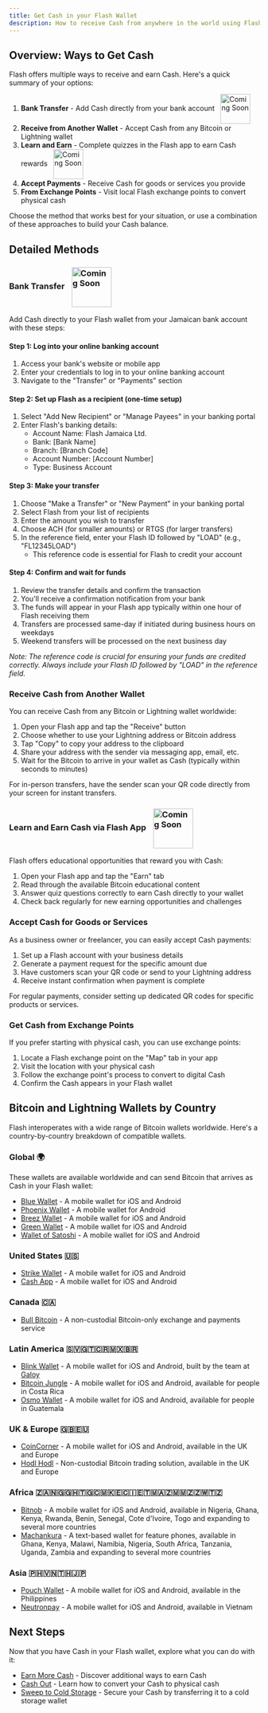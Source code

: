 ```yaml
---
title: Get Cash in your Flash Wallet
description: How to receive Cash from anywhere in the world using Flash, and how to earn Cash by learning about Bitcoin.
---
```



## Overview: Ways to Get Cash

Flash offers multiple ways to receive and earn Cash. Here's a quick summary of your options:

1. **Bank Transfer** - Add Cash directly from your bank account <img src="https://png.pngtree.com/png-clipart/20221211/ourmid/pngtree-coming-soon-banner-png-image_6519489.png" alt="Coming Soon" style="height: 60px; display: inline-block; vertical-align: middle; margin-left: 8px;">
2. **Receive from Another Wallet** - Accept Cash from any Bitcoin or Lightning wallet
3. **Learn and Earn** - Complete quizzes in the Flash app to earn Cash rewards <img src="https://png.pngtree.com/png-clipart/20221211/ourmid/pngtree-coming-soon-banner-png-image_6519489.png" alt="Coming Soon" style="height: 60px; display: inline-block; vertical-align: middle; margin-left: 8px;">
4. **Accept Payments** - Receive Cash for goods or services you provide
5. **From Exchange Points** - Visit local Flash exchange points to convert physical cash

Choose the method that works best for your situation, or use a combination of these approaches to build your Cash balance.

## Detailed Methods

### Bank Transfer <img src="https://png.pngtree.com/png-clipart/20221211/ourmid/pngtree-coming-soon-banner-png-image_6519489.png" alt="Coming Soon" style="height: 80px; display: inline-block; vertical-align: middle; margin-left: 10px;">

Add Cash directly to your Flash wallet from your Jamaican bank account with these steps:

#### Step 1: Log into your online banking account
1. Access your bank's website or mobile app
2. Enter your credentials to log in to your online banking account
3. Navigate to the "Transfer" or "Payments" section

#### Step 2: Set up Flash as a recipient (one-time setup)
1. Select "Add New Recipient" or "Manage Payees" in your banking portal
2. Enter Flash's banking details:
   - Account Name: Flash Jamaica Ltd.
   - Bank: [Bank Name]
   - Branch: [Branch Code]
   - Account Number: [Account Number]
   - Type: Business Account

#### Step 3: Make your transfer
1. Choose "Make a Transfer" or "New Payment" in your banking portal
2. Select Flash from your list of recipients
3. Enter the amount you wish to transfer
4. Choose ACH (for smaller amounts) or RTGS (for larger transfers)
5. In the reference field, enter your Flash ID followed by "LOAD" (e.g., "FL12345LOAD")
   - This reference code is essential for Flash to credit your account

#### Step 4: Confirm and wait for funds
1. Review the transfer details and confirm the transaction
2. You'll receive a confirmation notification from your bank
3. The funds will appear in your Flash app typically within one hour of Flash receiving them
4. Transfers are processed same-day if initiated during business hours on weekdays
5. Weekend transfers will be processed on the next business day

*Note: The reference code is crucial for ensuring your funds are credited correctly. Always include your Flash ID followed by "LOAD" in the reference field.*

### Receive Cash from Another Wallet

You can receive Cash from any Bitcoin or Lightning wallet worldwide:

1. Open your Flash app and tap the "Receive" button
2. Choose whether to use your Lightning address or Bitcoin address
3. Tap "Copy" to copy your address to the clipboard
4. Share your address with the sender via messaging app, email, etc.
5. Wait for the Bitcoin to arrive in your wallet as Cash (typically within seconds to minutes)

For in-person transfers, have the sender scan your QR code directly from your screen for instant transfers.

### Learn and Earn Cash via Flash App <img src="https://png.pngtree.com/png-clipart/20221211/ourmid/pngtree-coming-soon-banner-png-image_6519489.png" alt="Coming Soon" style="height: 80px; display: inline-block; vertical-align: middle; margin-left: 10px;">

Flash offers educational opportunities that reward you with Cash:

1. Open your Flash app and tap the "Earn" tab
2. Read through the available Bitcoin educational content
3. Answer quiz questions correctly to earn Cash directly to your wallet
4. Check back regularly for new earning opportunities and challenges

### Accept Cash for Goods or Services

As a business owner or freelancer, you can easily accept Cash payments:

1. Set up a Flash account with your business details
2. Generate a payment request for the specific amount due
3. Have customers scan your QR code or send to your Lightning address
4. Receive instant confirmation when payment is complete

For regular payments, consider setting up dedicated QR codes for specific products or services.

### Get Cash from Exchange Points

If you prefer starting with physical cash, you can use exchange points:

1. Locate a Flash exchange point on the "Map" tab in your app
2. Visit the location with your physical cash
3. Follow the exchange point's process to convert to digital Cash
4. Confirm the Cash appears in your Flash wallet

## Bitcoin and Lightning Wallets by Country

Flash interoperates with a wide range of Bitcoin wallets worldwide. Here's a country-by-country breakdown of compatible wallets.

### Global 🌍
These wallets are available worldwide and can send Bitcoin that arrives as Cash in your Flash wallet:

- [Blue Wallet](https://bluewallet.io/) - A mobile wallet for iOS and Android
- [Phoenix Wallet](https://phoenix.acinq.co/) - A mobile wallet for Android
- [Breez Wallet](https://breez.technology/) - A mobile wallet for iOS and Android
- [Green Wallet](https://blockstream.com/green/) - A mobile wallet for iOS and Android
- [Wallet of Satoshi](https://www.walletofsatoshi.com/) - A mobile wallet for iOS and Android

### United States 🇺🇸
- [Strike Wallet](https://strike.me/) - A mobile wallet for iOS and Android
- [Cash App](https://cash.app/) - A mobile wallet for iOS and Android

### Canada 🇨🇦
- [Bull Bitcoin](https://bullbitcoin.com/) - A non-custodial Bitcoin-only exchange and payments service

### Latin America 🇸🇻🇬🇹🇨🇷🇲🇽🇧🇷
- [Blink Wallet](https://blink.sv/) - A mobile wallet for iOS and Android, built by the team at [Galoy](https://galoy.io/)
- [Bitcoin Jungle](https://play.google.com/store/apps/details?id=app.bitcoinjungle.mobile) - A mobile wallet for iOS and Android, available for people in Costa Rica
- [Osmo Wallet](https://osmowallet.com/) - A mobile wallet for iOS and Android, available for people in Guatemala

### UK & Europe 🇬🇧🇪🇺
- [CoinCorner](https://www.coincorner.com/) - A mobile wallet for iOS and Android, available in the UK and Europe
- [Hodl Hodl](https://hodlhodl.com/) - Non-custodial Bitcoin trading solution, available in the UK and Europe

### Africa 🇿🇦🇳🇬🇬🇭🇹🇬🇨🇲🇰🇪🇨🇮🇪🇹🇲🇦🇿🇲🇲🇿🇿🇼🇹🇿
- [Bitnob](https://bitnob.com/) - A mobile wallet for iOS and Android, available in Nigeria, Ghana, Kenya, Rwanda, Benin, Senegal, Cote d'Ivoire, Togo and expanding to several more countries
- [Machankura](https://8333.mobi) - A text-based wallet for feature phones, available in Ghana, Kenya, Malawi, Namibia, Nigeria, South Africa, Tanzania, Uganda, Zambia and expanding to several more countries

### Asia 🇵🇭🇻🇳🇹🇭🇯🇵
- [Pouch Wallet](https://pouch.ph) - A mobile wallet for iOS and Android, available in the Philippines
- [Neutronpay](https://neutronpay.com/personal) - A mobile wallet for iOS and Android, available in Vietnam

## Next Steps

Now that you have Cash in your Flash wallet, explore what you can do with it:

- [Earn More Cash](guides/earn) - Discover additional ways to earn Cash
- [Cash Out](guides/cash-out) - Learn how to convert your Cash to physical cash
- [Sweep to Cold Storage](guides/sweep-to-cold-storage) - Secure your Cash by transferring it to a cold storage wallet